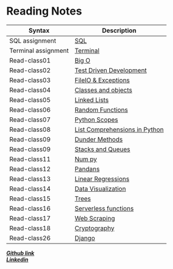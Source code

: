 # Reading Notes
| Syntax         | Description                                                                                            |
| -------------- | ------------------------------------------------------------------------------------------------------ |
| SQL assignment | [SQL ](https://ahmad-khaled-zaid.github.io/reading-notes/Reading%20Notes/Code401/SQL) |
| Terminal assignment | [Terminal ](https://ahmad-khaled-zaid.github.io/reading-notes/Reading%20Notes/Code401/Terminal) |
| Read-class01 | [Big O](https://ahmad-khaled-zaid.github.io/reading-notes/Reading%20Notes/Code401/Read01) |
| Read-class02 | [Test Driven Development ](https://ahmad-khaled-zaid.github.io/reading-notes/Reading%20Notes/Code401/Read02) |
| Read-class03 | [FileIO & Exceptions ](https://ahmad-khaled-zaid.github.io/reading-notes/Reading%20Notes/Code401/Read03) |
| Read-class04 | [Classes and objects ](https://ahmad-khaled-zaid.github.io/reading-notes/Reading%20Notes/Code401/Read04) |
| Read-class05 | [Linked Lists](https://ahmad-khaled-zaid.github.io/reading-notes/Reading%20Notes/Code401/Read05) |
| Read-class06 | [Random Functions](https://ahmad-khaled-zaid.github.io/reading-notes/Reading%20Notes/Code401/Read06) |
| Read-class07 | [Python Scopes](https://ahmad-khaled-zaid.github.io/reading-notes/Reading%20Notes/Code401/Read07) |
| Read-class08 | [List Comprehensions in Python](https://ahmad-khaled-zaid.github.io/reading-notes/Reading%20Notes/Code401/Read08) |
| Read-class09 | [Dunder Methods](https://ahmad-khaled-zaid.github.io/reading-notes/Reading%20Notes/Code401/Read09) |
| Read-class09 | [Stacks and Queues](https://ahmad-khaled-zaid.github.io/reading-notes/Reading%20Notes/Code401/Read10) |  
| Read-class11 | [Num py](https://ahmad-khaled-zaid.github.io/reading-notes/Reading%20Notes/Code401/Read11) |  
| Read-class12 | [Pandans](https://ahmad-khaled-zaid.github.io/reading-notes/Reading%20Notes/Code401/Read12) |  
| Read-class13 | [Linear Regressions](https://ahmad-khaled-zaid.github.io/reading-notes/Reading%20Notes/Code401/Read13) |  
| Read-class14 | [Data Visualization](https://ahmad-khaled-zaid.github.io/reading-notes/Reading%20Notes/Code401/Read14) |  
| Read-class15 | [Trees](https://ahmad-khaled-zaid.github.io/reading-notes/Reading%20Notes/Code401/Read15) |  
| Read-class16 | [Serverless functions](https://ahmad-khaled-zaid.github.io/reading-notes/Reading%20Notes/Code401/Read16) |  
| Read-class17 | [Web Scraping](https://ahmad-khaled-zaid.github.io/reading-notes/Reading%20Notes/Code401/Read17) | 
| Read-class18 | [Cryptography](https://ahmad-khaled-zaid.github.io/reading-notes/Reading%20Notes/Code401/Read18) | 
| Read-class26 | [Django](https://ahmad-khaled-zaid.github.io/reading-notes/Reading%20Notes/Code401/Read26) | 

 ***[Github link](https://ahmad-khaled-zaid.github.io/reading-notes/Reading%20Notes/Code401/SQL)***  
***[Linkedin](https://www.linkedin.com/in/ahmadkzaid/)***
